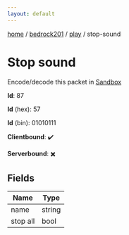 ```yaml
---
layout: default
---
```


[home](/)  /  [bedrock201](/protocol/bedrock201)  /  [play](/protocol/bedrock201/play)  /  stop-sound

# Stop sound

Encode/decode this packet in [Sandbox](../../../sandbox/bedrock201#Play.StopSound)

**Id**: 87

**Id** (hex): 57

**Id** (bin): 01010111

**Clientbound**: ✔️

**Serverbound**: ✖️

## Fields

Name | Type
---|---
name | string
stop all | bool
